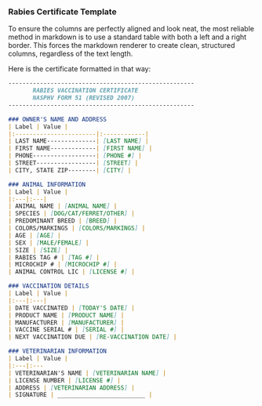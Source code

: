 ### Rabies Certificate Template

To ensure the columns are perfectly aligned and look neat, the most reliable method in markdown is to use a standard table with both a left and a right border. This forces the markdown renderer to create clean, structured columns, regardless of the text length.

Here is the certificate formatted in that way:

```markdown
-----------------------------------------------------
       RABIES VACCINATION CERTIFICATE
       NASPHV FORM 51 (REVISED 2007)
-----------------------------------------------------

### OWNER'S NAME AND ADDRESS
| Label | Value |
|:-----------------------|:------------|
| LAST NAME--------------| [LAST NAME] |
| FIRST NAME-------------| [FIRST NAME] |
| PHONE------------------| [PHONE #] |
| STREET-----------------| [STREET] |
| CITY, STATE ZIP--------| [CITY] |

### ANIMAL INFORMATION
| Label | Value |
|:---|:---|
| ANIMAL NAME | [ANIMAL NAME] |
| SPECIES | [DOG/CAT/FERRET/OTHER] |
| PREDOMINANT BREED | [BREED] |
| COLORS/MARKINGS | [COLORS/MARKINGS] |
| AGE | [AGE] |
| SEX | [MALE/FEMALE] |
| SIZE | [SIZE] |
| RABIES TAG # | [TAG #] |
| MICROCHIP # | [MICROCHIP #] |
| ANIMAL CONTROL LIC | [LICENSE #] |

### VACCINATION DETAILS
| Label | Value |
|:---|:---|
| DATE VACCINATED | [TODAY'S DATE] |
| PRODUCT NAME | [PRODUCT NAME] |
| MANUFACTURER | [MANUFACTURER] |
| VACCINE SERIAL # | [SERIAL #] |
| NEXT VACCINATION DUE | [RE-VACCINATION DATE] |

### VETERINARIAN INFORMATION
| Label | Value |
|:---|:---
| VETERINARIAN'S NAME | [VETERINARIAN NAME] |
| LICENSE NUMBER | [LICENSE #] |
| ADDRESS | [VETERINARIAN ADDRESS] |
| SIGNATURE | _________________________ |
```
